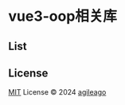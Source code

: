 # vue3-oop相关库

## List

## License

[MIT](./LICENSE) License © 2024 [agileago](https://github.com/agileago)
